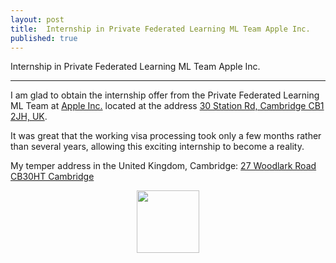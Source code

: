 ```yaml
---
layout: post
title:  Internship in Private Federated Learning ML Team Apple Inc.
published: true
---
```


Internship in Private Federated Learning ML Team Apple Inc.

---

I am glad to obtain the internship offer from the Private Federated Learning ML Team at [Apple Inc.](https://www.apple.com/) located at the address [30 Station Rd, Cambridge CB1 2JH, UK](https://maps.app.goo.gl/GGFGBMyPrHGAAp9H8).


It was great that the working visa processing took only a few months rather than several years, allowing this exciting internship to become a reality.

My temper address in the United Kingdom, Cambridge: [27 Woodlark Road CB30HT Cambridge](https://maps.app.goo.gl/1NWYf4jQsvKp1fcz9)

<div style="text-align:center">
  <img height="100px" src="https://burlachenkok.github.io/materials/Apple_logo_black.svg"/>
</div>
